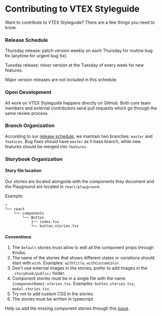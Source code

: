 # Contributing to VTEX Styleguide

Want to contribute to VTEX Styleguide? There are a few things you need to know.

### Release Schedule
Thursday release: patch version weekly on each Thursday for routine bug fix (anytime for urgent bug fix).

Tuesday release: minor version at the Tuesday of every week for new features.

Major version releases are not included in this schedule.

### Open Development
All work on VTEX Styleguide happens directly on GitHub. Both core team members and external contributors send pull requests which go through the same review process.

### Branch Organization
According to our [release schedule](#release-schedule), we maintain two branches: `master` and `features`. Bug fixes should have `master` as it base branch, while new features should be merged into `features`.

### Storybook Organization

#### Story file location

Our stories are located alongside with the components they document and the Playground are located in `react/playground`.

Example:

```
•
└── react
    └── components
        └── Button
            ├── index.tsx
            └── button.stories.tsx

```

#### Conventions

1. The `Default` stories must allow to edit all the component props through Knobs.
2. The name of the stories that shows different states or variations should start with `with`. Examples: `withTitle`, `withCustomColor`.
3. Don't use external images in the stories, prefer to add images in the `.storybook/public/` folder.
4. Component stories must be in a single file with the name `{componentName}.stories.tsx`. Examples: `button.stories.tsx`, `modal.stories.tsx`.
5. Try not to add custom CSS in the stories.
6. The stories must be written in typescript.

Help us add the missing component stories through this [issue](https://github.com/vtex/styleguide/issues/1157).